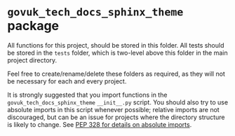 # `govuk_tech_docs_sphinx_theme` package

All functions for this project, should be stored in this folder. All tests should be
stored in the `tests` folder, which is two-level above this folder in the main project
directory.

Feel free to create/rename/delete these folders as required, as they will not be
necessary for each and every project.

It is strongly suggested that you import functions in the
`govuk_tech_docs_sphinx_theme` `__init__.py` script. You should also try to use
absolute imports in this script whenever possible; relative imports are not
discouraged, but can be an issue for projects where the directory structure is likely
to change. See [PEP 328 for details on absolute imports][pep-328].

[pep-328]: https://www.python.org/dev/peps/pep-0328/
